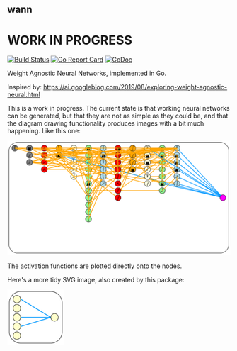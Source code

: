 ## wann

# WORK IN PROGRESS

[![Build Status](https://travis-ci.org/xyproto/wann.svg?branch=master)](https://travis-ci.org/xyproto/wann) [![Go Report Card](https://goreportcard.com/badge/github.com/xyproto/wann)](https://goreportcard.com/report/github.com/xyproto/wann) [![GoDoc](https://godoc.org/github.com/xyproto/wann?status.svg)](https://godoc.org/github.com/xyproto/wann)

Weight Agnostic Neural Networks, implemented in Go.

Inspired by: https://ai.googleblog.com/2019/08/exploring-weight-agnostic-neural.html

This is a work in progress. The current state is that working neural networks can be generated, but that they are not as simple as they could be, and that the diagram drawing functionality produces images with a bit much happening. Like this one:

![work in progress](img/wip.svg)

The activation functions are plotted directly onto the nodes.

Here's a more tidy SVG image, also created by this package:

<img alt=diagram src=img/diagram.svg width=128 />
